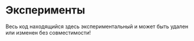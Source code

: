 # Эксперименты

Весь код находящийся здесь экспериментальный и может быть удален или изменен без совместимости!
